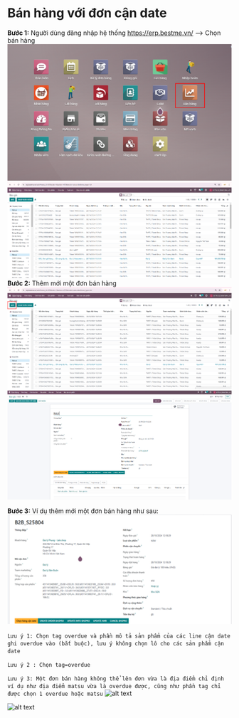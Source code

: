 # Bán hàng với đơn cận date
**Bước 1:** Người dùng đăng nhập hệ thống https://erp.bestme.vn/ --> Chọn bán hàng
![alt text](./banhang/cd.png)
![alt text](./banhang/cd-1.png)
**Bước 2:** Thêm mới một đơn bán hàng
![alt text](./banhang/cd-2.png)
![alt text](./banhang/cd-3.png)

**Bước 3:** Ví dụ thêm mới một đơn bán hàng như sau:
![alt text](./banhang/cd-4.png)

```Lưu ý 1: Chọn tag overdue và phần mô tả sản phẩm của các line cận date ghi overdue vào (bắt buộc), lưu ý không chọn lô cho các sản phẩm cận date```

```Lưu ý 2 : Chọn tag=overdue```

```Lưu ý 3: Một đơn bán hàng không thể lên đơn vừa là địa điểm chỉ định ví dụ như địa điểm matsu vừa là overdue được, cũng như phần tag chỉ được chọn 1 overdue hoặc matsu```
![alt text](./banhang/cd-5.png)

![alt text](./banhang/cd-6.png)





